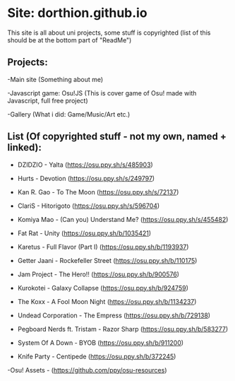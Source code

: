# Site: dorthion.github.io
This site is all about uni projects, some stuff is copyrighted (list of this should be at the bottom part of "ReadMe")

## Projects:

-Main site (Something about me)

-Javascript game: Osu!JS (This is cover game of Osu! made with Javascript, full free project)

-Gallery (What i did: Game/Music/Art etc.)

## List (Of copyrighted stuff - not my own, named + linked):

- DZIDZIO - Yalta (https://osu.ppy.sh/s/485903)

- Hurts - Devotion (https://osu.ppy.sh/s/249797)

- Kan R. Gao - To The Moon (https://osu.ppy.sh/s/72137)

- ClariS - Hitorigoto (https://osu.ppy.sh/s/596704)

- Komiya Mao - (Can you) Understand Me? (https://osu.ppy.sh/s/455482)

- Fat Rat - Unity (https://osu.ppy.sh/b/1035421)

- Karetus - Full Flavor (Part I) (https://osu.ppy.sh/b/1193937)

- Getter Jaani - Rockefeller Street (https://osu.ppy.sh/b/110175)

- Jam Project - The Hero!! (https://osu.ppy.sh/b/900576)

- Kurokotei - Galaxy Collapse (https://osu.ppy.sh/b/924759)

- The Koxx - A Fool Moon Night (https://osu.ppy.sh/b/1134237)

- Undead Corporation - The Empress (https://osu.ppy.sh/b/729138)

- Pegboard Nerds ft. Tristam - Razor Sharp (https://osu.ppy.sh/b/583277)

- System Of A Down - BYOB (https://osu.ppy.sh/b/911200)

- Knife Party - Centipede (https://osu.ppy.sh/b/372245)

-Osu! Assets - (https://github.com/ppy/osu-resources)